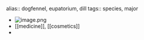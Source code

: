 alias:: dogfennel, eupatorium, dill
tags:: species, major

- ![image.png](https://peach-geographical-bat-397.mypinata.cloud/ipfs/QmRrj6xq95MJodTmop33de5XnAz4FPWdjXEDo91NLfdCAF)
- [[medicine]], [[cosmetics]]
-
